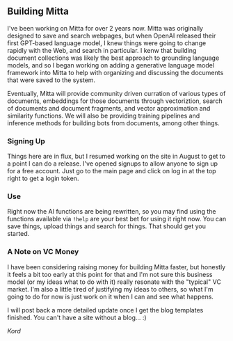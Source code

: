 ## Building Mitta
I've been working on Mitta for over 2 years now. Mitta was originally designed to save and search webpages, but when OpenAI released their first GPT-based language model, I knew things were going to change rapidly with the Web, and search in particular. I kenw that building document collections was likely the best approach to grounding language models, and so I began working on adding a generative language model framework into Mitta to help with organizing and discussing the documents that were saved to the system.

Eventually, Mitta will provide community driven curration of various types of documents, embeddings for those documents through vectoriztion, search of documents and document fragments, and vector approximation and similarity functions. We will also be providing training pipelines and inference methods for building bots from documents, among other things.

### Signing Up
Things here are in flux, but I resumed working on the site in August to get to a point I can do a release. I've opened signups to allow anyone to sign up for a free account. Just go to the main page and click on log in at the top right to get a login token.

### Use
Right now the AI functions are being rewritten, so you may find using the functions available via `!help` are your best bet for using it right now. You can save things, upload things and search for things. That should get you started.

### A Note on VC Money
I have been considering raising money for building Mitta faster, but honestly it feels a bit too early at this point for that and I'm not sure this business model (or my ideas what to do with it) really resonate with the "typical" VC market. I'm also a little tired of justifying my ideas to others, so what I'm going to do for now is just work on it when I can and see what happens.

I will post back a more detailed update once I get the blog templates finished. You can't have a site without a blog... :)

*Kord*
